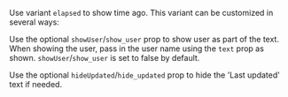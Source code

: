 Use variant `elapsed` to show time ago. This variant can be customized in several ways:

Use the optional `showUser`/`show_user` prop to show user as part of the text. When showing the user, pass in the user name using the `text` prop as shown. `showUser`/`show_user` is set to false by default. 

Use the optional `hideUpdated`/`hide_updated` prop to hide the 'Last updated' text if needed. 